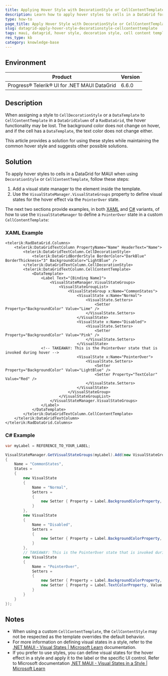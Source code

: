 ```yaml
---
title: Applying Hover Style with DecorationStyle or CellContentTemplate in DataGrid for MAUI
description: Learn how to apply hover styles to cells in a DataGrid for MAUI when using DecorationStyle or CellContentTemplate.
type: how-to
page_title: Apply Hover Style with DecorationStyle or CellContentTemplate in DataGrid for MAUI
slug: datagrid-apply-hover-style-decorationstyle-cellcontenttemplate
tags: maui, datagrid, hover style, decoration style, cell content template, pointer over state, visualstatemanager
res_type: kb
category: knowledge-base
---
```


## Environment

| Product | Version |
|---------|---------|
| Progress® Telerik® UI for .NET MAUI DataGrid | 6.6.0 |

## Description

When assigning a style to `CellDecorationStyle` or a `DataTemplate` to `CellContentTemplate` in a `DataGridColumn` of a `RadDataGrid`, the hover functionality may be lost. The background color does not change on hover, and if the cell has a `DataTemplate`, the text color does not change either.

This article provides a solution for using these styles while maintaining the common hover style and suggests other possible solutions.

## Solution

To apply hover styles to cells in a DataGrid for MAUI when using `DecorationStyle` or `CellContentTemplate`, follow these steps:

1. Add a visual state manager to the element inside the template.
2. Use the `VisualStateManager.VisualStateGroups` property to define visual states for the hover effect via the `PointerOver` state.

The next two sections provide examples, in both [XAML](#xaml-example) and [C#](#c-example) variants, of how to use the `VisualStateManager` to define a `PointerOver` state in a custom `CellContentTemplate`:

### XAML Example

```
<telerik:RadDataGrid.Columns>
    <telerik:DataGridTextColumn PropertyName="Name" HeaderText="Name">
        <telerik:DataGridTextColumn.CellDecorationStyle>
            <telerik:DataGridBorderStyle BorderColor="DarkBlue" BorderThickness="3" BackgroundColor="LightBlue" />
        </telerik:DataGridTextColumn.CellDecorationStyle>
        <telerik:DataGridTextColumn.CellContentTemplate>
            <DataTemplate>
                <Label Text="{Binding Name}">
                    <VisualStateManager.VisualStateGroups>
                        <VisualStateGroupList>
                            <VisualStateGroup x:Name="CommonStates">
                                <VisualState x:Name="Normal">
                                    <VisualState.Setters>
                                        <Setter Property="BackgroundColor" Value="Lime" />
                                    </VisualState.Setters>
                                </VisualState>
                                <VisualState x:Name="Disabled">
                                    <VisualState.Setters>
                                        <Setter Property="BackgroundColor" Value="Pink" />
                                    </VisualState.Setters>
                                </VisualState>
				<!-- TAKEAWAY: This is the PointerOver state that is invoked during hover -->
                                <VisualState x:Name="PointerOver">
                                    <VisualState.Setters>
                                        <Setter Property="BackgroundColor" Value="LightBlue" />
                                        <Setter Property="TextColor" Value="Red" />
                                    </VisualState.Setters>
                                </VisualState>
                            </VisualStateGroup>
                        </VisualStateGroupList>
                    </VisualStateManager.VisualStateGroups>
                </Label>
            </DataTemplate>
        </telerik:DataGridTextColumn.CellContentTemplate>
    </telerik:DataGridTextColumn>
</telerik:RadDataGrid.Columns>
```

### C# Example

```csharp
var myLabel = REFERENCE_TO_YOUR_LABEL;

VisualStateManager.GetVisualStateGroups(myLabel).Add(new VisualStateGroup
{
	Name = "CommonStates",
	States =
	{
		new VisualState
		{
			Name = "Normal",
			Setters =
			{
				new Setter { Property = Label.BackgroundColorProperty, Value = Colors.Lime }
			}
		},
		new VisualState
		{
			Name = "Disabled",
			Setters =
			{
				new Setter { Property = Label.BackgroundColorProperty, Value = Colors.Pink }
			}
		},
		// TAKEAWAY: This is the PointerOver state that is invoked during hover
		new VisualState
		{
			Name = "PointerOver",
			Setters =
			{
				new Setter { Property = Label.BackgroundColorProperty, Value = Colors.LightBlue },
				new Setter { Property = Label.TextColorProperty, Value = Colors.Red }
			}
		}
	}
});
```

## Notes

- When using a custom `CellContentTemplate`, the `CellContentStyle` may not be respected as the template overrides the default behavior.
- For more information on defining visual states in a style, refer to the [.NET MAUI - Visual States | Microsoft Learn](https://learn.microsoft.com/en-us/dotnet/maui/user-interface/visual-states?view=net-maui-8.0) documentation.
- If you prefer to use styles, you can define visual states for the hover effect in a style and apply it to the label or the specific UI control. Refer to Microsoft documentation [.NET MAUI - Visual States in a Style | Microsoft Learn](https://learn.microsoft.com/en-us/dotnet/maui/user-interface/visual-states?view=net-maui-8.0#define-visual-states-in-a-style)

